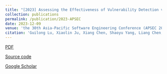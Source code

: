 ```yaml
---
title: "[2023] Assessing the Effectiveness of Vulnerability Detection via Prompt Tuning: An Empirical Study"
collection: publications
permalink: /publication/2023-APSEC
date: 2023-12-09
venue: 'the 30th Asia-Pacific Software Engineering Conference (APSEC 2023) —— CCF C. '
citation: 'Guilong Lu, Xiaolin Ju, Xiang Chen, Shaoyu Yang, Liang Chen, and Hao Shen. "Assessing the Effectiveness of Vulnerability Detection via Prompt Tuning: An Empirical Study". the 30th Asia-Pacific Software Engineering Conference (APSEC 2023), Seoul, Korea, December 4--7, 2023.'
---
```

[PDF](http://ntu-juking.github.io/files/APSEC2023.pdf)

[Source code](https://github.com/syhstudy/AT_Empirical_Study)

[Google Scholar](https://scholar.google.com/scholar?hl=en&as_sdt=0%2C5&as_ylo=2023&q=Assessing+the+Effectiveness+of+Vulnerability+Detection+via+Prompt+Tuning%3A+An+Empirical+Study&btnG=)
